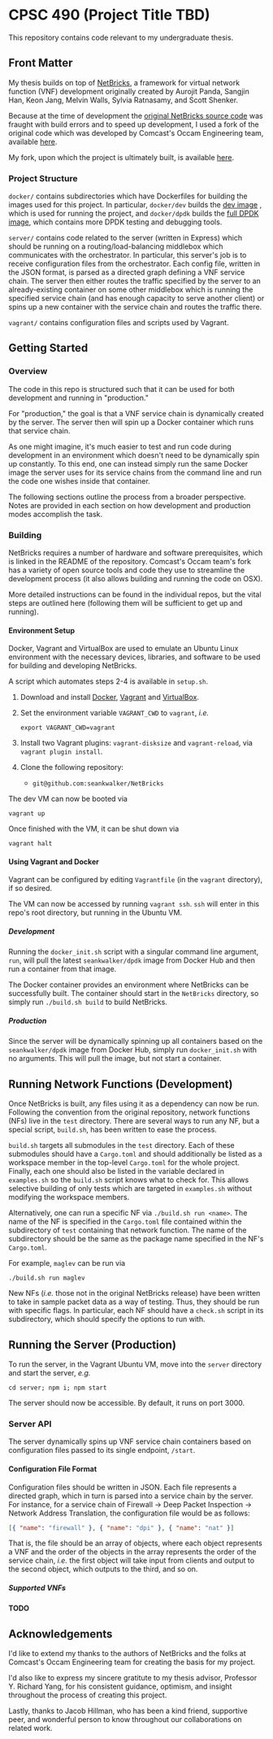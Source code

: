 # CPSC 490 (Project Title TBD)

This repository contains code relevant to my undergraduate thesis.

## Front Matter

My thesis builds on top of [NetBricks](http://netbricks.io/), a framework for
virtual network function (VNF) development originally created by Aurojit Panda,
Sangjin Han, Keon Jang, Melvin Walls, Sylvia Ratnasamy, and Scott Shenker.

Because at the time of development the
[original NetBricks source code](https://github.com/netsys/netbricks) was
fraught with build errors and to speed up development, I used a fork of the
original code which was developed by Comcast's Occam Engineering team, available
[here](https://github.com/williamofockham/NetBricks).

My fork, upon which the project is ultimately built, is available
[here](https://github.com/seankwalker/NetBricks).

### Project Structure

`docker/` contains subdirectories which have Dockerfiles for building the images
used for this project. In particular, `docker/dev` builds the
[dev image](https://cloud.docker.com/repository/docker/seankwalker/cpsc-490-dev)
, which is used for running the project, and `docker/dpdk` builds the
[full DPDK image](https://cloud.docker.com/repository/docker/seankwalker/dpdk),
which contains more DPDK testing and debugging tools.

`server/` contains code related to the server (written in Express) which should
be running on a routing/load-balancing middlebox which communicates with the
orchestrator. In particular, this server's job is to receive configuration files
from the orchestrator. Each config file, written in the JSON format, is parsed
as a directed graph defining a VNF service chain. The server then either routes
the traffic specified by the server to an already-existing container on some
other middlebox which is running the specified service chain (and has enough
capacity to serve another client) or spins up a new container with the service
chain and routes the traffic there.

`vagrant/` contains configuration files and scripts used by Vagrant.

## Getting Started

### Overview

The code in this repo is structured such that it can be used for both
development and running in "production."

For "production," the goal is that a VNF service chain is dynamically created by
the server. The server then will spin up a Docker container which runs that
service chain.

As one might imagine, it's much easier to test and run code during development
in an environment which doesn't need to be dynamically spin up constantly. To
this end, one can instead simply run the same Docker image the server uses for
its service chains from the command line and run the code one wishes inside that
container.

The following sections outline the process from a broader perspective. Notes are
provided in each section on how development and production modes accomplish the
task.

### Building

NetBricks requires a number of hardware and software prerequisites, which is
linked in the README of the repository. Comcast's Occam team's fork has a
variety of open source tools and code they use to streamline the development
process (it also allows building and running the code on OSX).

More detailed instructions can be found in the individual repos, but the vital
steps are outlined here (following them will be sufficient to get up and
running).

#### Environment Setup

Docker, Vagrant and VirtualBox are used to emulate an Ubuntu Linux environment
with the necessary devices, libraries, and software to be used for building and
developing NetBricks.

A script which automates steps 2-4 is available in `setup.sh`.

1. Download and install [Docker](https://www.docker.com/get-started),
   [Vagrant](https://www.vagrantup.com/downloads.html) and
   [VirtualBox](https://www.virtualbox.org/wiki/Downloads).

2. Set the environment variable `VAGRANT_CWD` to `vagrant`, _i.e._

   ```shell
   export VAGRANT_CWD=vagrant
   ```

3. Install two Vagrant plugins: `vagrant-disksize` and `vagrant-reload`, via
   `vagrant plugin install`.

4. Clone the following repository:

   - `git@github.com:seankwalker/NetBricks`

The dev VM can now be booted via

`vagrant up`

Once finished with the VM, it can be shut down via

`vagrant halt`

#### Using Vagrant and Docker

Vagrant can be configured by editing `Vagrantfile` (in the `vagrant` directory),
if so desired.

The VM can now be accessed by running `vagrant ssh`. `ssh` will enter in this
repo's root directory, but running in the Ubuntu VM.

##### Development

Running the `docker_init.sh` script with a singular command line argument,
`run`, will pull the latest `seankwalker/dpdk` image from Docker Hub and then
run a container from that image.

The Docker container provides an environment where NetBricks can be successfully
built. The container should start in the `NetBricks` directory, so simply run
`./build.sh build` to build NetBricks.

##### Production

Since the server will be dynamically spinning up all containers based on the
`seankwalker/dpdk` image from Docker Hub, simply run `docker_init.sh` with no
arguments. This will pull the image, but not start a container.

## Running Network Functions (Development)

Once NetBricks is built, any files using it as a dependency can now be run.
Following the convention from the original repository, network functions (NFs)
live in the `test` directory. There are several ways to run any NF,
but a special script, `build.sh`, has been written to ease the process.

`build.sh` targets all submodules in the `test` directory. Each of these
submodules should have a `Cargo.toml` and should additionally be listed as a
workspace member in the top-level `Cargo.toml` for the whole project. Finally,
each one should also be listed in the variable declared in `examples.sh` so
the `build.sh` script knows what to check for. This allows selective building
of only tests which are targeted in `examples.sh` without modifying the
workspace members.

Alternatively, one can run a specific NF via `./build.sh run <name>`. The name
of the NF is specified in the `Cargo.toml` file contained within the
subdirectory of `test` containing that network function. The name of the
subdirectory should be the same as the package name specified in the NF's
`Cargo.toml`.

For example, `maglev` can be run via

```shell
./build.sh run maglev
```

New NFs (_i.e._ those not in the original NetBricks release) have been written to
take in sample packet data as a way of testing. Thus, they should be run with
specific flags. In particular, each NF should have a `check.sh` script in its
subdirectory, which should specify the options to run with.

## Running the Server (Production)

To run the server, in the Vagrant Ubuntu VM, move into the `server` directory
and start the server, _e.g._

```shell
cd server; npm i; npm start
```

The server should now be accessible. By default, it runs on port 3000.

### Server API

The server dynamically spins up VNF service chain containers based on
configuration files passed to its single endpoint, `/start`.

#### Configuration File Format

Configuration files should be written in JSON. Each file represents a directed
graph, which in turn is parsed into a service chain by the server. For instance,
for a service chain of Firewall -> Deep Packet Inspection -> Network Address
Translation, the configuration file would be as follows:

```json
[{ "name": "firewall" }, { "name": "dpi" }, { "name": "nat" }]
```

That is, the file should be an array of objects, where each object represents a
VNF and the order of the objects in the array represents the order of the
service chain, _i.e._ the first object will take input from clients and output
to the second object, which outputs to the third, and so on.

##### Supported VNFs

**TODO**

## Acknowledgements

I'd like to extend my thanks to the authors of NetBricks and the folks at
Comcast's Occam Engineering team for creating the basis for my project.

I'd also like to express my sincere gratitute to my thesis advisor, Professor
Y. Richard Yang, for his consistent guidance, optimism, and insight throughout
the process of creating this project.

Lastly, thanks to Jacob Hillman, who has been a
kind friend, supportive peer, and wonderful person to know throughout our
collaborations on related work.
